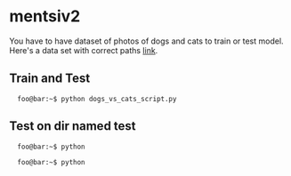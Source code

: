 # mentsiv2

You have to have dataset of photos of dogs and cats to train or test model. Here's a data set with correct paths [link](https://www.kaggle.com/datasets/salader/dogs-vs-cats).

## Train and Test
```console
  foo@bar:~$ python dogs_vs_cats_script.py
```
## Test on dir named test
```console
  foo@bar:~$ python 
```
```console
  foo@bar:~$ python 
```
